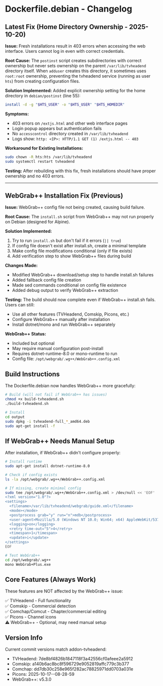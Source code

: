# Dockerfile.debian - Changelog

## Latest Fix (Home Directory Ownership - 2025-10-20)

**Issue:** Fresh installations result in 403 errors when accessing the web interface. Users cannot log in even with correct credentials.

**Root Cause:** The `postinst` script creates subdirectories with correct ownership but never sets ownership on the parent `/var/lib/tvheadend` directory itself. When `adduser` creates this directory, it sometimes uses `root:root` ownership, preventing the tvheadend service (running as user `hts`) from creating configuration files.

**Solution Implemented:**
Added explicit ownership setting for the home directory in `debian/postinst` (line 55):
```bash
install -d -g "$HTS_USER" -o "$HTS_USER" "$HTS_HOMEDIR"
```

**Symptoms:**
- 403 errors on `/extjs.html` and other web interface pages
- Login popup appears but authentication fails
- No `accesscontrol` directory created in `/var/lib/tvheadend`
- Logs show: `http: <IP>: HTTP/1.1 GET (1) /extjs.html -- 403`

**Workaround for Existing Installations:**
```bash
sudo chown -R hts:hts /var/lib/tvheadend
sudo systemctl restart tvheadend
```

**Testing:**
After rebuilding with this fix, fresh installations should have proper ownership and no 403 errors.

---

## WebGrab++ Installation Fix (Previous)

**Issue:** WebGrab++ config file not being created, causing build failure.

**Root Cause:** The `install.sh` script from WebGrab++ may not run properly on Debian (designed for Alpine).

**Solution Implemented:**
1. Try to run `install.sh` but don't fail if it errors (`|| true`)
2. If config file doesn't exist after install.sh, create a minimal template
3. Make config file modifications conditional (only if file exists)
4. Add verification step to show WebGrab++ files during build

**Changes Made:**
- Modified WebGrab++ download/setup step to handle install.sh failures
- Added fallback config file creation
- Made sed commands conditional on config file existence
- Added debug output to verify WebGrab++ extraction

**Testing:**
The build should now complete even if WebGrab++ install.sh fails. Users can still:
- Use all other features (TVHeadend, Comskip, Picons, etc.)
- Configure WebGrab++ manually after installation
- Install dotnet/mono and run WebGrab++ separately

**WebGrab++ Status:** 
- Included but optional
- May require manual configuration post-install
- Requires dotnet-runtime-8.0 or mono-runtime to run
- Config file: `/opt/webgrab/.wg++/WebGrab++.config.xml`

## Build Instructions

The Dockerfile.debian now handles WebGrab++ more gracefully:

```bash
# Build (will not fail if WebGrab++ has issues)
chmod +x build-tvheadend.sh
./build-tvheadend.sh

# Install
cd output
sudo dpkg -i tvheadend-full_*_amd64.deb
sudo apt-get install -f
```

## If WebGrab++ Needs Manual Setup

After installation, if WebGrab++ didn't configure properly:

```bash
# Install runtime
sudo apt-get install dotnet-runtime-8.0

# Check if config exists
ls -la /opt/webgrab/.wg++/WebGrab++.config.xml

# If missing, create minimal config
sudo tee /opt/webgrab/.wg++/WebGrab++.config.xml > /dev/null << 'EOF'
<?xml version="1.0"?>
<settings>
  <filename>/var/lib/tvheadend/webgrab/guide.xml</filename>
  <mode></mode>
  <postprocess grab="y" run="n">mdb</postprocess>
  <user-agent>Mozilla/5.0 (Windows NT 10.0; Win64; x64) AppleWebKit/537.36</user-agent>
  <logging>on</logging>
  <retry time-out="5">4</retry>
  <timespan>1</timespan>
  <update>i</update>
</settings>
EOF

# Test WebGrab++
cd /opt/webgrab/.wg++
mono WebGrab+Plus.exe
```

## Core Features (Always Work)

These features are NOT affected by the WebGrab++ issue:

✅ TVHeadend - Full functionality  
✅ Comskip - Commercial detection  
✅ Comchap/Comcut - Chapter/commercial editing  
✅ Picons - Channel icons  
⚠️ WebGrab++ - Optional, may need manual setup  

## Version Info

Current commit versions match addon-tvheadend:
- TVHeadend: 7de8bf4826b1847118f3a42556cf0afeee2a5912
- Comskip: a140b6ac8bc8f596729e9052819affc779c3b377
- Comchap: dd7db30c258e965f282ac78825971dd0703a031e
- Picons: 2025-10-17--08-28-59
- WebGrab++: v5.3.0
